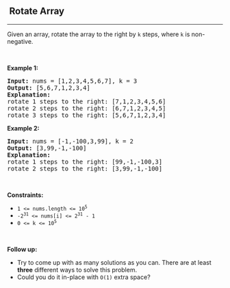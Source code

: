 <h2>  Rotate Array</h2><hr><div style="user-select: auto;"><p style="user-select: auto;">Given an array, rotate the array to the right by <code style="user-select: auto;">k</code> steps, where <code style="user-select: auto;">k</code> is non-negative.</p>

<p style="user-select: auto;">&nbsp;</p>
<p style="user-select: auto;"><strong style="user-select: auto;">Example 1:</strong></p>

<pre style="user-select: auto;"><strong style="user-select: auto;">Input:</strong> nums = [1,2,3,4,5,6,7], k = 3
<strong style="user-select: auto;">Output:</strong> [5,6,7,1,2,3,4]
<strong style="user-select: auto;">Explanation:</strong>
rotate 1 steps to the right: [7,1,2,3,4,5,6]
rotate 2 steps to the right: [6,7,1,2,3,4,5]
rotate 3 steps to the right: [5,6,7,1,2,3,4]
</pre>

<p style="user-select: auto;"><strong style="user-select: auto;">Example 2:</strong></p>

<pre style="user-select: auto;"><strong style="user-select: auto;">Input:</strong> nums = [-1,-100,3,99], k = 2
<strong style="user-select: auto;">Output:</strong> [3,99,-1,-100]
<strong style="user-select: auto;">Explanation:</strong> 
rotate 1 steps to the right: [99,-1,-100,3]
rotate 2 steps to the right: [3,99,-1,-100]
</pre>

<p style="user-select: auto;">&nbsp;</p>
<p style="user-select: auto;"><strong style="user-select: auto;">Constraints:</strong></p>

<ul style="user-select: auto;">
	<li style="user-select: auto;"><code style="user-select: auto;">1 &lt;= nums.length &lt;= 10<sup style="user-select: auto;">5</sup></code></li>
	<li style="user-select: auto;"><code style="user-select: auto;">-2<sup style="user-select: auto;">31</sup> &lt;= nums[i] &lt;= 2<sup style="user-select: auto;">31</sup> - 1</code></li>
	<li style="user-select: auto;"><code style="user-select: auto;">0 &lt;= k &lt;= 10<sup style="user-select: auto;">5</sup></code></li>
</ul>

<p style="user-select: auto;">&nbsp;</p>
<p style="user-select: auto;"><strong style="user-select: auto;">Follow up:</strong></p>

<ul style="user-select: auto;">
	<li style="user-select: auto;">Try to come up with as many solutions as you can. There are at least <strong style="user-select: auto;">three</strong> different ways to solve this problem.</li>
	<li style="user-select: auto;">Could you do it in-place with <code style="user-select: auto;">O(1)</code> extra space?</li>
</ul>
</div>
